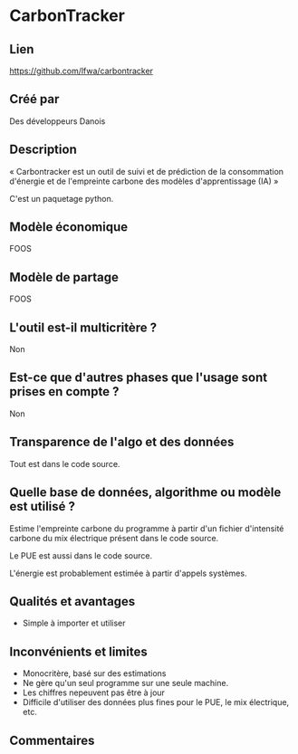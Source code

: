 # CarbonTracker

## Lien 

https://github.com/lfwa/carbontracker

## Créé par

Des développeurs Danois

## Description

« Carbontracker est un outil de suivi et de prédiction de la consommation d'énergie et de l'empreinte carbone des 
modèles d'apprentissage (IA) »

C'est un paquetage python.

## Modèle économique

FOOS

## Modèle de partage

FOOS


## L'outil est-il multicritère ?

Non

## Est-ce que d'autres phases que l'usage sont prises en compte ?

Non

## Transparence de l'algo et des données

Tout est dans le code source.

## Quelle base de données, algorithme ou modèle est utilisé ?

Estime l'empreinte carbone du programme à partir d'un fichier d'intensité carbone du mix électrique présent dans le code source.

Le PUE est aussi dans le code source.

L'énergie est probablement estimée à partir d'appels systèmes.

## Qualités et avantages

- Simple à importer et utiliser

## Inconvénients et limites

- Monocritère, basé sur des estimations
- Ne gère qu'un seul programme sur une seule machine.
- Les chiffres nepeuvent pas être à jour
- Difficile d'utiliser des données plus fines pour le PUE, le mix électrique, etc.

## Commentaires



